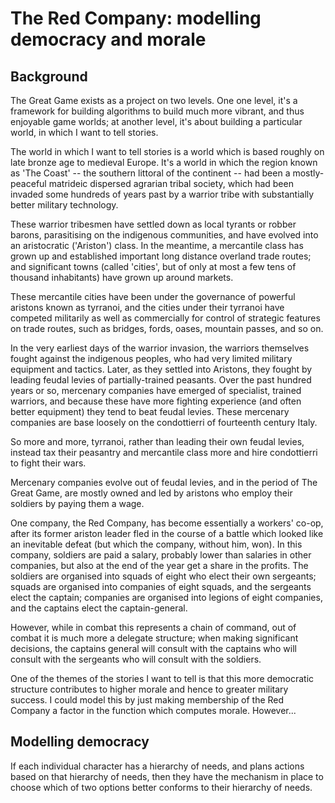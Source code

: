 # The Red Company: modelling democracy and morale

## Background

The Great Game exists as a project on two levels. One one level, it's a framework for building algorithms to build much more vibrant, and thus enjoyable game worlds; at another level, it's about building a particular world, in which I want to tell stories.

The world in which I want to tell stories is a world which is based roughly on late bronze age to medieval Europe. It's a world in which the region known as 'The Coast' -- the southern littoral of the continent -- had been a mostly-peaceful matrideic dispersed agrarian tribal society, which had been invaded some hundreds of years past by a warrior tribe with substantially better military technology.

These warrior tribesmen have settled down as local tyrants or robber barons, parasitising on the indigenous communities, and have evolved into an aristocratic ('Ariston') class. In the meantime, a mercantile class has grown up and established important long distance overland trade routes; and significant towns (called 'cities', but of only at most a few tens of thousand inhabitants) have grown up around markets. 

These mercantile cities have been under the governance of powerful aristons known as tyrranoi, and the cities under their tyrranoi have competed militarily as well as commercially for control of strategic features on trade routes, such as bridges, fords, oases, mountain passes, and so on.

In the very earliest days of the warrior invasion, the warriors themselves fought against the indigenous peoples, who had very limited military equipment and tactics. Later, as they settled into Aristons, they fought by leading feudal levies of partially-trained peasants. Over the past hundred years or so, mercenary companies have emerged of specialist, trained warriors, and because these have more fighting experience (and often better equipment) they tend to beat feudal levies. These mercenary companies are base loosely on the condottierri of fourteenth century Italy.

So more and more, tyrranoi, rather than leading their own feudal levies, instead tax their peasantry and mercantile class more and hire condottierri to fight their wars.

Mercenary companies evolve out of feudal levies, and in the period of The Great Game, are mostly owned and led by aristons who employ their soldiers by paying them a wage.

One company, the Red Company, has become essentially a workers' co-op, after its former ariston leader fled in the course of a battle which looked like an inevitable defeat (but which the company, without him, won). In this company, soldiers are paid a salary, probably lower than salaries in other companies, but also at the end of the year get a share in the profits. The soldiers are organised into squads of eight who elect their own sergeants; squads are organised into companies of eight squads, and the sergeants elect the captain; companies are organised into legions of eight companies, and the captains elect the captain-general. 

However, while in combat this represents a chain of command, out of combat it is much more a delegate structure; when making significant decisions, the captains general will consult with the captains who will consult with the sergeants who will consult with the soldiers.

One of the themes of the stories I want to tell is that this more democratic structure contributes to higher morale and hence to greater military success. I could model this by just making membership of the Red Company a factor in the function which computes morale. However...

## Modelling democracy

If each individual character has a hierarchy of needs, and plans actions based on that hierarchy of needs, then they have the mechanism in place to choose which of two options better conforms to their hierarchy of needs.
